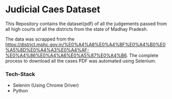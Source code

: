 # Judicial Caes Dataset
This Repository contains the dataset(pdf) of all the judgements passed from all high courts of all the districts from the state of  Madhay Pradesh.

The data was scrapped from the https://district.mphc.gov.in/%E0%A4%A8%E0%A4%BF%E0%A4%B0%E0%A5%8D%E0%A4%A3%E0%A4%AF-%E0%A4%86%E0%A4%A6%E0%A5%87%E0%A4%B6. The complete process to download all the cases PDF was automated using Selenium.

### Tech-Stack
- Selenim (Using Chrome Driver)
- Python

